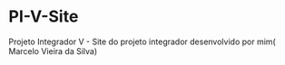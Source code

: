 # PI-V-Site
Projeto Integrador V - Site do projeto integrador desenvolvido por mim( Marcelo Vieira da Silva)
